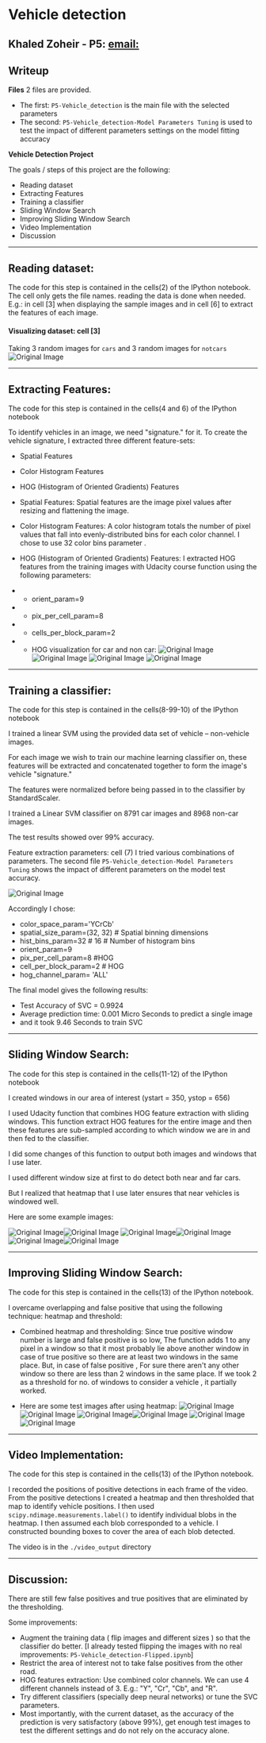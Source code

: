 # **Vehicle detection**

## Khaled Zoheir - P5: [email:](mailto:khaled.zoheir.kz@gmail.com)

## Writeup
**Files**
2 files are provided.
* The first: `P5-Vehicle_detection` is the main file with the selected parameters
* The second: `P5-Vehicle_detection-Model Parameters Tuning` is used to test the impact of different parameters settings on the model fitting accuracy


**Vehicle Detection Project**

The goals / steps of this project are the following:

* Reading dataset
* Extracting Features
* Training a classifier
* Sliding Window Search
* Improving Sliding Window Search
* Video Implementation
* Discussion
--------------------------------
## Reading dataset:
The code for this step is contained in the cells(2) of the IPython notebook. The cell only gets the file names. reading the data is done when needed. E.g.: in cell [3] when displaying the sample images and in cell [6] to extract the features of each image.

#### Visualizing dataset: cell [3]
Taking 3 random images for `cars` and 3 random images for `notcars`
![Original Image](./output_images/Car-Notcar-Sample.png)

--------------------------------
## Extracting Features:

The code for this step is contained in the cells(4 and 6) of the IPython notebook

To identify vehicles in an image, we need "signature." for it. To create the vehicle signature, I extracted three different feature-sets:
* Spatial Features
* Color Histogram Features
* HOG (Histogram of Oriented Gradients) Features

* Spatial Features: Spatial features are the image pixel values after resizing and flattening the image.
* Color Histogram Features: A color histogram totals the number of pixel values that fall into evenly-distributed bins for each color channel. I chose to use 32 color bins parameter .

* HOG (Histogram of Oriented Gradients) Features: I extracted HOG features from the training images with Udacity course function
using the following parameters:
* * orient_param=9
* * pix_per_cell_param=8
* * cells_per_block_param=2

* * HOG visualization for car and non car:
![Original Image](./output_images/HOG-Car-Orient8.png)
![Original Image](./output_images/HOG-NotCar-Orient8.png)
![Original Image](./output_images/HOG-Car-Orient9.png)
![Original Image](./output_images/HOG-NotCar-Orient9.png)

--------------------------------
## Training a classifier:
The code for this step is contained in the cells(8-99-10) of the IPython notebook

I trained a linear SVM using the provided data set of vehicle – non-vehicle images.

For each image we wish to train our machine learning classifier on, these features will be extracted and concatenated together to form the image's vehicle "signature."

The features were
normalized before being passed in to the classifier by StandardScaler.

I trained a Linear SVM classifier on 8791 car images and 8968 non-car images.

The test results showed over 99% accuracy.

Feature extraction parameters: cell (7)
I tried various combinations of parameters. The second file  `P5-Vehicle_detection-Model Parameters Tuning` shows the impact of different parameters on the model test accuracy.

![Original Image](./output_images/model_parameters_results.png)

Accordingly I chose:
* color_space_param='YCrCb'
* spatial_size_param=(32, 32) # Spatial binning dimensions
* hist_bins_param=32 # 16    # Number of histogram bins
* orient_param=9
* pix_per_cell_param=8  #HOG
* cell_per_block_param=2  # HOG
* hog_channel_param= 'ALL'

The final model gives the following results:
* Test Accuracy of SVC =  0.9924
* Average prediction time:  0.001 Micro Seconds to predict a single image
* and it took 9.46 Seconds to train SVC
--------------------------------
## Sliding Window Search:
The code for this step is contained in the cells(11-12) of the IPython notebook

I created windows in our area of interest (ystart = 350, ystop = 656)

I used Udacity function that combines HOG feature extraction with sliding windows. This function extract HOG features for the entire image and then these features are sub-sampled according to which window we are in and then fed to the classifier.

I did some changes of this function to output both images and windows that I use later.

I used different window size at first to do detect both near and far cars.

But I realized that heatmap that I use later ensures that near vehicles is windowed
well.

Here are some example images:

![Original Image](./output_images/test1_car_windows.png)![Original Image](./output_images/test2_car_windows.png)
![Original Image](./output_images/test3_car_windows.png)![Original Image](./output_images/test4_car_windows.png)
![Original Image](./output_images/test5_car_windows.png)![Original Image](./output_images/test6_car_windows.png)

--------------------------------
## Improving Sliding Window Search:
The code for this step is contained in the cells(13) of the IPython notebook.

I overcame overlapping and false positive that using the following technique: heatmap and threshold:
* Combined heatmap and thresholding: Since true positive window number is large and false positive is so low, The function adds 1 to any pixel in a window so that it most probably lie above another window in case of true positive so there are at least two windows in the same place. But, in case of false positive , For sure there aren't any other window so there are less than 2 windows in the same place. If we took 2 as a threshold for no. of windows to consider a vehicle , it partially worked.

* Here are some test images after using heatmap:
![Original Image](./output_images/test1_car_heat.png)![Original Image](./output_images/test2_car_heat.png)
![Original Image](./output_images/test3_car_heat.png)![Original Image](./output_images/test4_car_heat.png)
![Original Image](./output_images/test5_car_heat.png)![Original Image](./output_images/test6_car_heat.png)
--------------------------------
## Video Implementation:
The code for this step is contained in the cells(13) of the IPython notebook.

I recorded the positions of positive detections in each frame of the video. From
the positive detections I created a heatmap and then thresholded that map to
identify vehicle positions. I then used `scipy.ndimage.measurements.label()` to
identify individual blobs in the heatmap. I then assumed each blob corresponded to
a vehicle. I constructed bounding boxes to cover the area of each blob detected.

The video is in the `./video_output` directory

--------------------------------
## Discussion:
There are still few false positives and true positives that are eliminated by the thresholding.

Some improvements:
* Augment the  training data ( flip images and different sizes ) so that the classifier do better. [I already tested flipping the images with no real improvements: `P5-Vehicle_detection-Flipped.ipynb`]
* Restrict the area of interest not to take false positives from the other road.
* HOG features extraction: Use combined color channels. We can use 4 different channels instead of 3.  E.g.: "Y", "Cr", "Cb", and "R".
* Try different classifiers (specially deep neural networks) or tune the SVC parameters.
* Most importantly, with the current dataset, as the accuracy of the prediction is very satisfactory (above 99%), get enough test images to test the different settings and do not rely on the accuracy alone.
